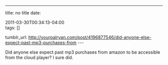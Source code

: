 ---
title: no title
date:

 2011-03-30T00:34:13-04:00  
tags:  []

tumblr_url:
http://yourpalryan.com/post/4196877546/did-anyone-else-expect-past-mp3-purchases-from
\-\--

Did anyone else expect past mp3 purchases from amazon to be accessible
from the cloud player? I sure did.
